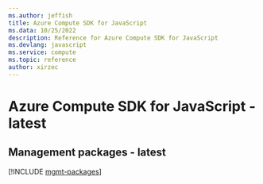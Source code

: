 ```yaml
---
ms.author: jeffish
title: Azure Compute SDK for JavaScript
ms.data: 10/25/2022
description: Reference for Azure Compute SDK for JavaScript
ms.devlang: javascript
ms.service: compute
ms.topic: reference
author: xirzec
---
```

# Azure Compute SDK for JavaScript - latest

## Management packages - latest
[!INCLUDE [mgmt-packages](compute-mgmt-index.md)]